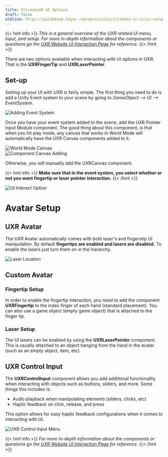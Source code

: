 ```yaml
---
title: UltimateXR UI Options
draft: false
oldlink: https://guidebook.hdyar.com/docs/unity/ultimate-xr-ui/ui-setup/
---
```

{{< hint info >}}
*This is a general overview of the UXR related UI menu, input, and setup. For more in-depth information about the components or questions go the [UXR Website UI Interaction Page](https://www.ultimatexr.io/guides/ui-interaction) for reference.*
{{< /hint >}}

There are two options available when interacting with UI options in UXR. That is the **UXRFingerTip** and **UXRLaserPointer**. 

## Set-up
Setting up your UI with UXR is fairly simple. The first thing you need to do is add a Unity Event system to your scene by going to *GameObject --> UI --> EventSystem*.  

![Adding Event System](/images/unity/ultimate-xr/adding-event-system.png)  

Once you have your event system added to the scene, add the UXR Pointer Input Module component. The good thing about this component, is that when you hit play mode, any canvas that works in World Mode will automatically have the UXR Canvas components added to it.  

![World Mode Canvas](/images/unity/ultimate-xr/world-mode.png)  
![Component Canvas Adding](/images/unity/ultimate-xr/component-canvas.png)  

Otherwise, you will manually add the UXRCanvas component. 

{{< hint info >}}
**Make sure that in the event system, you select whether or not you want fingertip or laser pointer interaction.**
{{< /hint >}}

![UI Interact Option](/images/unity/ultimate-xr/ui-interact-option.png)  

# Avatar Setup

## UXR Avatar
The UXR Avatar automatically comes with both laser's and fingerstip UI manipulation. By default **fingertips are enabled and lasers are disabled.** To enable the lasers just turn them on in the hierarchy.  

![Laser Location](/images/unity/ultimate-xr/laser-location.png)  

## Custom Avatar
### Fingertip Setup
In order to enable the fingertip interaction, you need to add the component **UXRFingertip** to the index finger of each hand (standard placement). You can also use a game object (empty game object) that is attached to the finger tip. 

### Laser Setup
The UI lasers can be enabled by using the **UXRLaserPointer** component. This is usually attached to an object hanging from the hand in the avatar (such as an empty object, item, etc).

## UXR Control Input
The **UXRControlInput** component allows you add additional functionality when interacting with objects such as buttons, sliders, and more. Some things this includes is:
- Audio playback when manipulating elements (sliders, clicks, etc)
- Haptic feedback on click, release, and press

This option allows for easy haptic feedback configurations when it comes to interacting with UI.  

![UXR Control Input Menu](/images/unity/ultimate-xr/uxr-control-input.png)  

{{< hint info >}}
*For more in-depth information about the components or questions go the [UXR Website UI Interaction Page](https://www.ultimatexr.io/guides/ui-interaction) for reference.*
{{< /hint >}}
